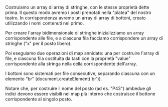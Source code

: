 Costruiamo un array di array di stringhe, con le stesse proprietà dette prima. Il questo modo avremo i posti prenotati nella "platea" del nostro teatro. In corrispondenza avremo un array di array di bottoni, creato utilizzando i nomi contenuti nel primo.

Per creare l'array bidimensionale di stringhe inizializziamo un array corrispondente alle file, e a ciascuna fila facciamo corrispondere un array di stringhe ("x" per il posto libero).

Poi eseguiamo due operazioni di map annidate: una per costruire l'array di file, e ciascuna fila costituita da tasti con la proprietà "value" corrispondente alla stringa nella cella corrispondente dell'array.

I bottoni sono sistemati per file consecutive, separando ciascuna con un elemento "br" (document.createElement('br')).

Notare che, per costruire il nome del posto (ad es. "P43") ambedue gli indici devono essere visibili nel map più interno che costruisce il bottone corrispondente al singolo posto.


